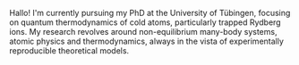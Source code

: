 Hallo! I'm currently pursuing my PhD at the University of Tübingen, focusing on quantum thermodynamics of cold atoms, particularly trapped Rydberg ions. My research revolves around non-equilibrium many-body systems, atomic physics and thermodynamics, always in the vista of experimentally reproducible theoretical models. 

